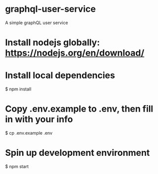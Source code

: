 # graphql-user-service
A simple graphQL user service 


# Install nodejs globally: https://nodejs.org/en/download/

# Install local dependencies
$ npm install

# Copy .env.example to .env, then fill in with your info
$ cp .env.example .env

# Spin up development environment
$ npm start
